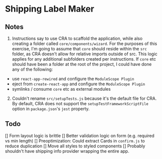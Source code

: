 # Shipping Label Maker

## Notes

1. Instructions say to use CRA to scaffold the application, while also creating a folder called `core/components/wizard`. For the purposes of this exercise, I'm going to assume that `core` should reside within the `src` folder, as CRA doesn't allow for relative imports outside of src. This logic applies for any additional subfolders created per instructions. If `core` etc should have been a folder at the root of the project, I could have done any of the following:

- use `react-app-rewired` and configure the `ModuleScope Plugin`
- eject from `create-react-app` and configure the `ModuleScope Plugin`
- symlinks / consume `core` etc as external modules

2. Couldn't rename `src/setupTests.js` because it's the default file for CRA. By default, CRA does not support the `setupTestFrameworkScriptFile` option in `package.json`'s `jest` property.

## Todo

[] Form layout logic is brittle
[] Better validation logic on form (e.g. required vs min length)
[] Preoptimization: Could extract Cards in `confirm.js` to reduce duplication
[] Move all styles to styled components
[] Probably shouldn't have shipping info provider wrapping the entire app.
